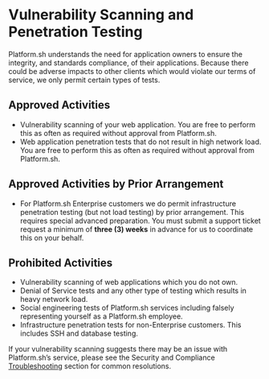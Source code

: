 # Vulnerability Scanning and Penetration Testing

Platform.sh understands the need for application owners to ensure the integrity, and standards compliance, of their applications. Because there could be adverse impacts to other clients which would violate our terms of service, we only permit certain types of tests.

## Approved Activities

- Vulnerability scanning of your web application. You are free to perform this as often as required without approval from Platform.sh.
- Web application penetration tests that do not result in high network load. You are free to perform this as often as required without approval from Platform.sh.

## Approved Activities by Prior Arrangement

- For Platform.sh Enterprise customers we do permit infrastructure penetration testing (but not load testing) by prior arrangement. This requires special advanced preparation. You must submit a support ticket request a minimum of **three (3) weeks** in advance for us to coordinate this on your behalf.

## Prohibited Activities

- Vulnerability scanning of web applications which you do not own.
- Denial of Service tests and any other type of testing which results in heavy network load.
- Social engineering tests of Platform.sh services including falsely representing yourself as a Platform.sh employee.
- Infrastructure penetration tests for non-Enterprise customers. This includes SSH and database testing.

If your vulnerability scanning suggests there may be an issue with Platform.sh’s service, please see the Security and Compliance [Troubleshooting](/security/troubleshooting.md) section for common resolutions.

